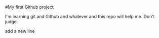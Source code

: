 #My first Github project

I'm learning git and Github and whatever and this repo will help me. Don't judge.

add a new line

